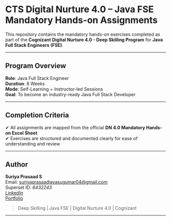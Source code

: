 # CTS Digital Nurture 4.0 – Java FSE Mandatory Hands-on Assignments

This repository contains the mandatory hands-on exercises completed as part of the **Cognizant Digital Nurture 4.0 - Deep Skilling Program** for **Java Full Stack Engineers (FSE)**.

---

## Program Overview

**Role**: Java Full Stack Engineer  
**Duration**: 8 Weeks  
**Mode**: Self-Learning + Instructor-led Sessions  
**Goal**: To become an industry-ready Java Full Stack Developer  




---

## Completion Criteria

✔ All assignments are mapped from the official **DN 4.0 Mandatory Hands-on Excel Sheet**  
✔ Exercises are structured and documented clearly for ease of understanding and review  

---

## Author

**Suriya Prasaad S**  
Email: [suriyaprasaadjayasugumar04@gmail.com](mailto:suriyaprasaadjayasugumar04@gmail.com)  
Superset ID: *6432243*  
[LinkedIn](https://www.linkedin.com/in/suriyaprasaad/)  
[Portfolio](https://suriyaprasaad.netlify.app/)  

> Deep Skilling | Java FSE | Digital Nurture 4.0 | Cognizant

---


